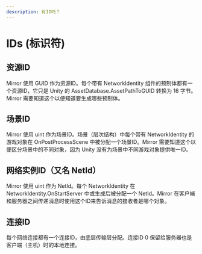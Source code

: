 ```yaml
---
description: 有ID吗？
---
```


# IDs (标识符)

## 资源ID <a href="#asset-id" id="asset-id"></a>

Mirror 使用 GUID 作为资源ID。每个带有 NetworkIdentity 组件的预制体都有一个资源ID，它只是 Unity 的 AssetDatabase.AssetPathToGUID 转换为 16 字节。Mirror 需要知道这个以便知道要生成哪些预制体。

## 场景ID <a href="#scene-id" id="scene-id"></a>

Mirror 使用 uint 作为场景ID。场景（层次结构）中每个带有 NetworkIdentity 的游戏对象在 OnPostProcessScene 中被分配一个场景ID。Mirror 需要知道这个以便区分场景中的不同对象，因为 Unity 没有为场景中不同游戏对象提供唯一ID。

## 网络实例ID（又名 NetId）<a href="#network-instance-id-aka-netid" id="network-instance-id-aka-netid"></a>

Mirror 使用 uint 作为 NetId。每个 NetworkIdentity 在 NetworkIdentity.OnStartServer 中或生成后被分配一个 NetId。Mirror 在客户端和服务器之间传递消息时使用这个ID来告诉消息的接收者是哪个对象。

## 连接ID <a href="#connection-id" id="connection-id"></a>

每个网络连接都有一个连接ID，由底层传输层分配。连接ID 0 保留给服务器也是客户端（主机）时的本地连接。
